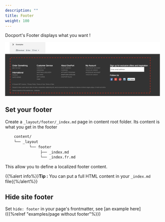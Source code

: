 ```yaml
---
description: ""
title: Footer
weight: 100
---
```


Docport's Footer displays what you want !

![footer](screenshot.png?classes=border,shadow)

## Set your footer

Create a `_layout/footer/_index.md` page in content root folder. 
Its content is what you get in the footer

```bash
	content/
	└──	_layout
		   └── footer
				├──	_index.md
				└──	_index.fr.md
```

This allow you to define a localized footer content.

{{%alert info%}}**Tip :** You can put a full HTML content in your `_index.md` file{{%/alert%}}

## Hide site footer
Set `hide: footer` in your page's frontmatter, see [an example here]({{%relref "examples/page without footer"%}})

